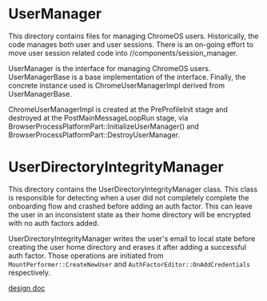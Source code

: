 # UserManager

This directory contains files for managing ChromeOS users. Historically,
the code manages both user and user sessions. There is an on-going effort
to move user session related code into //components/session_manager.

UserManager is the interface for managing ChromeOS users. UserManagerBase
is a base implementation of the interface. Finally, the concrete instance
used is ChromeUserManagerImpl derived from UserManagerBase.

ChromeUserManagerImpl is created at the PreProfileInit stage and destroyed at
the PostMainMessageLoopRun stage, via
BrowserProcessPlatformPart::InitializeUserManager() and
BrowserProcessPlatformPart::DestroyUserManager.

# UserDirectoryIntegrityManager

This directory contains the UserDirectoryIntegrityManager class.
This class is responsible for detecting when a user did not completely
complete the onboarding flow and crashed before adding an auth factor.
This can leave the user in an inconsistent state as their home directory
will be encrypted with no auth factors added.

UserDirectoryIntegrityManager writes the user's email to local state
before creating the user home directory and erases it after adding a
successful auth factor. Those operations are initiated from
`MountPerformer::CreateNewUser` and `AuthFactorEditor::OnAddCredentials`
respectively.

[design doc](https://docs.google.com/document/d/1SjVwlckD-cB9zC84RfmHbsflD3g01lKm8m21Dh1sn70/edit?resourcekey=0-SseJsx99IUSckOWDqHh69g#)
